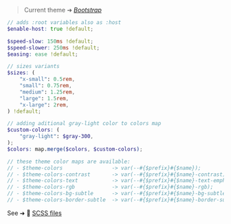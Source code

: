 <div class="theme-bootstrap">

> Current theme ➜ _[Bootstrap](https://github.com/oruga-ui/theme-bootstrap)_

```scss
// adds :root variables also as :host
$enable-host: true !default;

$speed-slow: 150ms !default;
$speed-slower: 250ms !default;
$easing: ease !default;

// sizes variants
$sizes: (
    "x-small": 0.5rem,
    "small": 0.75rem,
    "medium": 1.25rem,
    "large": 1.5rem,
    "x-large": 2rem,
) !default;

// adding aditional gray-light color to colors map
$custom-colors: (
    "gray-light": $gray-300,
);
$colors: map.merge($colors, $custom-colors);

// these theme color maps are available:
// - $theme-colors                -> var(--#{$prefix}#{$name});
// - $theme-colors-contrast       -> var(--#{$prefix}#{$name}-contrast);
// - $theme-colors-text           -> var(--#{$prefix}#{$name}-text-emphasis);
// - $theme-colors-rgb            -> var(--#{$prefix}#{$name}-rgb);
// - $theme-colors-bg-subtle      -> var(--#{$prefix}#{$name}-bg-subtle)
// - $theme-colors-border-subtle  -> var(--#{$prefix}#{$name}-border-subtle)
```

See ➜ 📄 [SCSS files](https://github.com/oruga-ui/theme-bootstrap/tree/main/src/assets/scss/)
</div>
